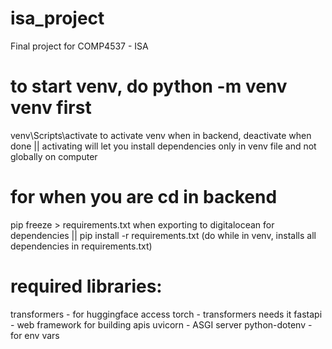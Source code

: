 # isa_project
Final project for COMP4537 - ISA

# to start venv, do python -m venv venv first
venv\Scripts\activate to activate venv when in backend, deactivate when done ||
activating will let you install dependencies only in venv file and not globally on computer

# for when you are cd in backend
pip freeze > requirements.txt when exporting to digitalocean for dependencies ||
pip install -r requirements.txt (do while in venv, installs all dependencies in requirements.txt)

# required libraries:
transformers - for huggingface access
torch - transformers needs it
fastapi - web framework for building apis
uvicorn - ASGI server
python-dotenv - for env vars
